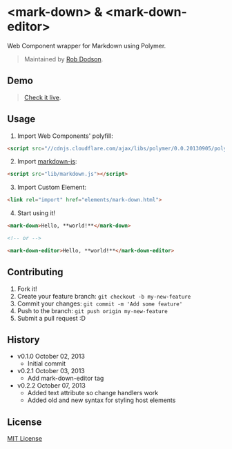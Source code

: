 # &lt;mark-down&gt; & &lt;mark-down-editor&gt;

Web Component wrapper for Markdown using Polymer.

> Maintained by [Rob Dodson](https://github.com/robdodson).

## Demo

> [Check it live](http://robdodson.github.io/mark-down).

## Usage

1. Import Web Components' polyfill:

  ```html
  <script src="//cdnjs.cloudflare.com/ajax/libs/polymer/0.0.20130905/polymer.min.js"></script>
  ```

2. Import [markdown-js](https://github.com/evilstreak/markdown-js):

  ```html
  <script src="lib/markdown.js"></script>
  ```

3. Import Custom Element:

  ```html
  <link rel="import" href="elements/mark-down.html">
  ```

4. Start using it!

  ```html
  <mark-down>Hello, **world!**</mark-down>

  <!-- or -->

  <mark-down-editor>Hello, **world!**</mark-down-editor>
  ```

## Contributing

1. Fork it!
2. Create your feature branch: `git checkout -b my-new-feature`
3. Commit your changes: `git commit -m 'Add some feature'`
4. Push to the branch: `git push origin my-new-feature`
5. Submit a pull request :D

## History

* v0.1.0 October 02, 2013
  * Initial commit
* v0.2.1 October 03, 2013
  * Add mark-down-editor tag
* v0.2.2 October 07, 2013
  * Added text attribute so change handlers work
  * Added old and new syntax for styling host elements

## License

[MIT License](http://opensource.org/licenses/MIT)